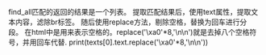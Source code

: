 find_all匹配的返回的结果是一个列表。
提取匹配结果后，使用text属性，提取文本内容，滤除br标签。
随后使用replace方法，剔除空格，替换为回车进行分段。&nbsp;在html中是用来表示空格的。replace('\xa0'*8,'\n\n')就是去掉八个空格符号，并用回车代替.
print(texts[0].text.replace('\xa0'*8,'\n\n'))